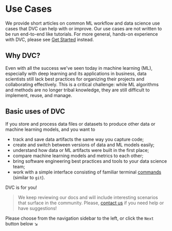 # Use Cases

We provide short articles on common ML workflow and data science use cases that
DVC can help with or improve. Our use cases are not written to be run end-to-end
like tutorials. For more general, hands-on experience with DVC, please see
[Get Started](/doc/tutorials/get-started) instead.

## Why DVC?

Even with all the success we've seen today in machine learning (ML), especially
with deep learning and its applications in business, data scientists still lack
best practices for organizing their projects and collaborating effectively. This
is a critical challenge: while ML algorithms and methods are no longer tribal
knowledge, they are still difficult to implement, reuse, and manage.

## Basic uses of DVC

If you store and process data files or datasets to produce other data or machine
learning models, and you want to

- track and save <abbr>data artifacts</abbr> the same way you capture code;
- create and switch between versions of data and ML models easily;
- understand how data or ML artifacts were built in the first place;
- compare machine learning models and metrics to each other;
- bring software engineering best practices and tools to your data science team;
- work with a simple interface consisting of familiar terminal
  [commands](/doc/command-reference) (similar to `git`).

DVC is for you!

> We keep reviewing our docs and will include interesting scenarios that surface
> in the community. Please, [contact us](/support) if you need help or have
> suggestions!

Please choose from the navigation sidebar to the left, or click the `Next`
button below ↘
